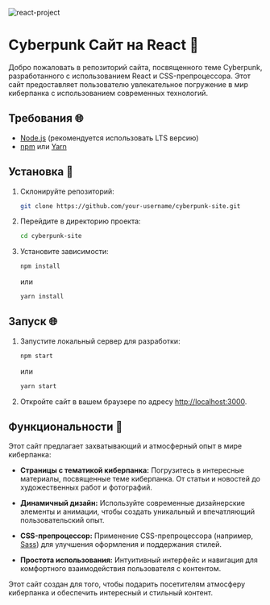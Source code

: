 ![react-project](https://github.com/Petrochenk0/React-Cyber-Website/assets/96386665/0cf12750-9d58-4905-9e9e-d2be03efd10f)

# Cyberpunk Сайт на React 🌃

Добро пожаловать в репозиторий сайта, посвященного теме Cyberpunk, разработанного с использованием React и CSS-препроцессора. Этот сайт предоставляет пользователю увлекательное погружение в мир киберпанка с использованием современных технологий.

## Требования 🌐

- [Node.js](https://nodejs.org/) (рекомендуется использовать LTS версию)
- [npm](https://www.npmjs.com/) или [Yarn](https://yarnpkg.com/)

## Установка 🚀

1. Склонируйте репозиторий:

    ```bash
    git clone https://github.com/your-username/cyberpunk-site.git
    ```

2. Перейдите в директорию проекта:

    ```bash
    cd cyberpunk-site
    ```

3. Установите зависимости:

    ```bash
    npm install
    ```

    или

    ```bash
    yarn install
    ```

## Запуск 🌐

1. Запустите локальный сервер для разработки:

    ```bash
    npm start
    ```

    или

    ```bash
    yarn start
    ```

2. Откройте сайт в вашем браузере по адресу [http://localhost:3000](http://localhost:3000).

## Функциональности 🌟

Этот сайт предлагает захватывающий и атмосферный опыт в мире киберпанка:

- **Страницы с тематикой киберпанка:** Погрузитесь в интересные материалы, посвященные теме киберпанка. От статьи и новостей до художественных работ и фотографий.

- **Динамичный дизайн:** Используйте современные дизайнерские элементы и анимации, чтобы создать уникальный и впечатляющий пользовательский опыт.

- **CSS-препроцессор:** Применение CSS-препроцессора (например, [Sass](https://sass-lang.com/)) для улучшения оформления и поддержания стилей.

- **Простота использования:** Интуитивный интерфейс и навигация для комфортного взаимодействия пользователя с контентом.

Этот сайт создан для того, чтобы подарить посетителям атмосферу киберпанка и обеспечить интересный и стильный контент.
